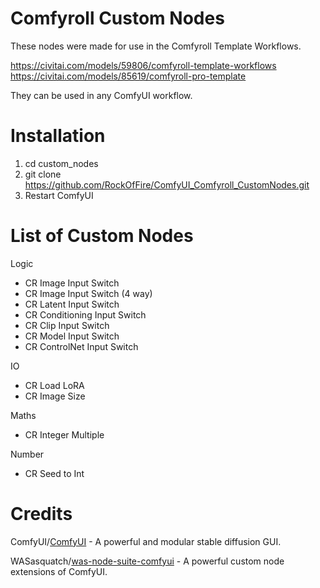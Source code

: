 # Comfyroll Custom Nodes

These nodes were made for use in the Comfyroll Template Workflows.

https://civitai.com/models/59806/comfyroll-template-workflows
https://civitai.com/models/85619/comfyroll-pro-template

They can be used in any ComfyUI workflow.

# Installation

1. cd custom_nodes
2. git clone https://github.com/RockOfFire/ComfyUI_Comfyroll_CustomNodes.git
3. Restart ComfyUI

# List of Custom Nodes

Logic
* CR Image Input Switch
* CR Image Input Switch (4 way)
* CR Latent Input Switch
* CR Conditioning Input Switch
* CR Clip Input Switch
* CR Model Input Switch
* CR ControlNet Input Switch

IO
* CR Load LoRA
* CR Image Size

Maths
* CR Integer Multiple
   
Number
* CR Seed to Int

# Credits

ComfyUI/[ComfyUI](https://github.com/WASasquatch/was-node-suite-comfyui) - A powerful and modular stable diffusion GUI.

WASasquatch/[was-node-suite-comfyui](https://github.com/comfyanonymous/ComfyUI) - A powerful custom node extensions of ComfyUI.


